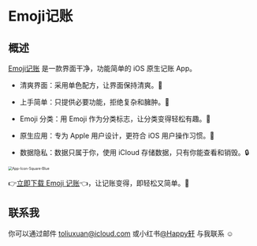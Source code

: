 # Emoji记账

## 概述

[Emoji记账](https://apps.apple.com/cn/app/emoji%E8%AE%B0%E8%B4%A6/id1614125637) 是一款界面干净，功能简单的 iOS 原生记账 App。

- 清爽界面：采用单色配方，让界面保持清爽。🍃

- 上手简单：只提供必要功能，拒绝复杂和臃肿。🚀

- Emoji 分类：用 Emoji 作为分类标志，让分类变得轻松有趣。🥳

- 原生应用：专为 Apple 用户设计，更符合 iOS 用户操作习惯。📱

- 数据隐私：数据只属于你，使用 iCloud 存储数据，只有你能查看和销毁。🔒

<img src="../assets/images/App-Icon-Square-Blue.png" alt="App-Icon-Square-Blue" style="zoom: 50%;" />

👉[立即下载 Emoji 记账](https://apps.apple.com/cn/app/emoji%E8%AE%B0%E8%B4%A6/id1614125637)👈，让记账变得，即轻松又简单。🎉

## 联系我

你可以通过邮件 toliuxuan@icloud.com 或小红书[@Happy轩](https://www.xiaohongshu.com/user/profile/59f2c18c4eacab1fbabe5405) 与我联系 ☺️

